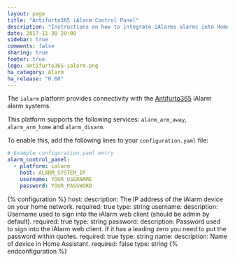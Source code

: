 ```yaml
---
layout: page
title: "Antifurto365 iAlarm Control Panel"
description: "Instructions on how to integrate iAlarms alarms into Home Assistant."
date: 2017-11-30 20:00
sidebar: true
comments: false
sharing: true
footer: true
logo: antifurto365-ialarm.png
ha_category: Alarm
ha_release: "0.60"
---
```


The `ialarm` platform provides connectivity with the [Antifurto365](https://www.antifurtocasa365.it/) iAlarm alarm systems.

This platform supports the following services: `alarm_arm_away`, `alarm_arm_home` and `alarm_disarm`.

To enable this, add the following lines to your `configuration.yaml` file:

```yaml
# Example configuration.yaml entry
alarm_control_panel:
  - platform: ialarm
    host: ALARM_SYSTEM_IP
    username: YOUR_USERNAME
    password: YOUR_PASSWORD
```

{% configuration %}
  host:
    description: The IP address of the iAlarm device on your home network.
    required: true
    type: string
  username:
    description: Username used to sign into the iAlarm web client (should be admin by default).
    required: true
    type: string
  password:
    description: Password used to sign into the iAlarm web client. If it has a leading zero you need to put the password within quotes.
    required: true
    type: string
  name:
    description: Name of device in Home Assistant.
    required: false
    type: string
{% endconfiguration %}

